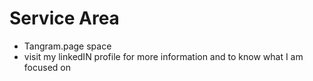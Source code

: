 # Service Area
* Tangram.page space
* visit my linkedIN profile for more information and to know what I am focused on
